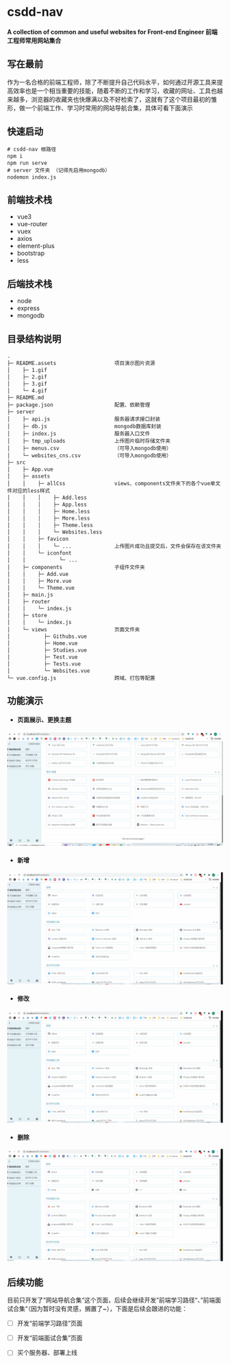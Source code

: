 # csdd-nav

**A collection of common and useful websites for Front-end Engineer 前端工程师常用网站集合**

## 写在最前

作为一名合格的前端工程师，除了不断提升自己代码水平，如何通过开源工具来提高效率也是一个相当重要的技能，随着不断的工作和学习，收藏的网址、工具也越来越多，浏览器的收藏夹也快爆满以及不好检索了，这就有了这个项目最初的雏形，做一个前端工作、学习时常用的网站导航合集，具体可看下面演示

## 快速启动

```
# csdd-nav 根路径
npm i 
npm run serve
# server 文件夹 （记得先启用mongodb）
nodemon index.js
```

## 前端技术栈

- vue3
- vue-router
- vuex
- axios
- element-plus
- bootstrap
- less

## 后端技术栈

- node
- express
- mongodb

## 目录结构说明

```
.
├─ README.assets                   项目演示图片资源
│    ├─ 1.gif
│    ├─ 2.gif
│    ├─ 3.gif
│    └─ 4.gif
├─ README.md
├─ package.json                    配置、依赖管理
├─ server
│    ├─ api.js                     服务器请求接口封装
│    ├─ db.js                      mongodb数据库封装
│    ├─ index.js                   服务器入口文件
│    ├─ tmp_uploads                上传图片临时存储文件夹
│    ├─ menus.csv                  （可导入mongodb使用）
│    └─ websites_cns.csv           （可导入mongodb使用）
├─ src
│    ├─ App.vue
│    ├─ assets
│    │    ├─ allCss                views、components文件夹下的各个vue单文件对应的less样式
│    │    │    ├─ Add.less
│    │    │    ├─ App.less
│    │    │    ├─ Home.less
│    │    │    ├─ More.less
│    │    │    ├─ Theme.less
│    │    │    └─ Websites.less
│    │    ├─ favicon
│    │    │    └─ ...              上传图片成功且提交后，文件会保存在该文件夹
│    │    └─ iconfont
│    │           └─ ...
│    ├─ components                 子组件文件夹
│    │    ├─ Add.vue
│    │    ├─ More.vue
│    │    └─ Theme.vue
│    ├─ main.js
│    ├─ router
│    │    └─ index.js
│    ├─ store
│    │    └─ index.js
│    └─ views                      页面文件夹
│           ├─ Githubs.vue
│           ├─ Home.vue
│           ├─ Studies.vue
│           ├─ Test.vue
│           ├─ Tests.vue
│           └─ Websites.vue
└─ vue.config.js                   跨域、打包等配置
```

## 功能演示

- #### 页面展示、更换主题

![1](README.assets/1.gif)

- #### 新增

![2](README.assets/2.gif)

- #### 修改

![3](README.assets/3.gif)

- #### 删除

![4](README.assets/4.gif)

## 后续功能

目前只开发了”网站导航合集“这个页面，后续会继续开发”前端学习路径“、”前端面试合集“（因为暂时没有灵感，搁置了~），下面是后续会跟进的功能：

- [ ] 开发“前端学习路径”页面
- [ ] 开发“前端面试合集”页面
- [ ] 买个服务器、部署上线

